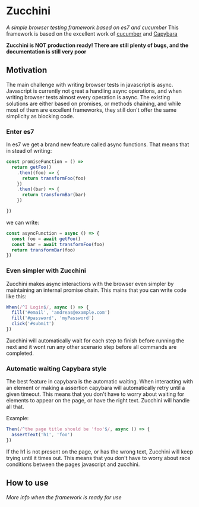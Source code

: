 # Zucchini
*A simple browser testing framework based on es7 and cucumber*
This framework is based on the excellent work of [cucumber](https://cucumber.io/) and [Capybara](https://github.com/jnicklas/capybara)

**Zucchini is NOT production ready! There are still plenty of bugs, and the documentation is still very poor**

## Motivation

The main challenge with writing browser tests in javascript is async. Javascript is currently not great a handling async operations, and when writing browser tests almost every operation is async. The existing solutions are either based on promises, or methods chaining, and while most of them are excellent frameworks, they still don't offer the same simplicity as blocking code.

### Enter es7
In es7 we get a brand new feature called async functions. That means that in stead of writing:

```js
const promiseFunction = () =>
  return getFoo()
    .then((foo) => {
      return transformFoo(foo)
    })
    .then((bar) => {
      return transformBar(bar)
    })

})
```

we can write:
```js
const asyncFunction = async () => {
  const foo = await getFoo()
  const bar = await transformFoo(foo)
  return transformBar(foo)
})
```

### Even simpler with Zucchini
Zucchini makes async interactions with the browser even simpler by maintaining an internal promise chain. This mains that you can write code like this:
```js
When(/^I Login$/, async () => {
  fill('#email', 'andreas@example.com')
  fill('#password', 'myPassword')
  click('#submit')
})
```
Zucchini will automatically wait for each step to finish before running the next and it wont run any other scenario step before all commands are completed.

### Automatic waiting Capybara style
The best feature in capybara is the automatic waiting. When interacting with an element or making a assertion capybara will automatically retry until a given timeout. This means that you don't have to worry about waiting for elements to appear on the page, or have the right text. Zucchini will handle all that.

Example:
```js
Then(/^the page title should be 'foo'$/, async () => {
  assertText('h1', 'foo')
})
```
If the h1 is not present on the page, or has the wrong text, Zucchini will keep trying until it times out. This means that you don't have to worry about race conditions between the pages javascript and zucchini.

## How to use

*More info when the framework is ready for use*
